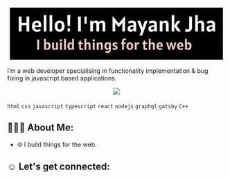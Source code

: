 <!-- # Hey there 🙋‍♂️, I am Mayank Jha -->

<p align="center"><img src="./assets/header.jpeg" /></p>

I’m a web developer specialising in functionality implementation & bug fixing in
javascript based applications.

<p align="center">
    <img src="https://i.giphy.com/media/iIqmM5tTjmpOB9mpbn/giphy.webp"/>
</p>

<code>html</code> <code>css</code> <code>javascript</code> <code>typescript</code> <code>react</code> <code>nodejs</code> <code>graphql</code> <code>gatsby</code> <code>C++</code>

<h2>👨🏻‍💻 About Me:</h2>

- 🌐 I build things for the web.

<h2>☺️ Let's get connected:</h2>

<!--
**mayankjhax/mayankjhax** is a ✨ _special_ ✨ repository because its `README.md` (this file) appears on your GitHub profile.

Here are some ideas to get you started:

- 🔭 I’m currently working on ...
- 🌱 I’m currently learning ...
- 👯 I’m looking to collaborate on ...
- 🤔 I’m looking for help with ...
- 💬 Ask me about ...
- 📫 How to reach me: ...
- 😄 Pronouns: ...
- ⚡ Fun fact: ...
-->
